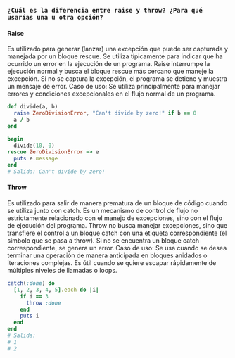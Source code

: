 ### ```¿Cuál es la diferencia entre raise y throw? ¿Para qué usarías una u otra opción? ```

 #### Raise
 Es utilizado para generar (lanzar) una excepción que puede ser capturada y manejada por un bloque rescue. Se utiliza típicamente para indicar que ha ocurrido un error en la ejecución de un programa.
 Raise interrumpe la ejecución normal y busca el bloque rescue más cercano que maneje la excepción. Si no se captura la excepción, el programa se detiene y muestra un mensaje de error.
 Caso de uso: Se utiliza principalmente para manejar errores y condiciones excepcionales en el flujo normal de un programa.

```ruby
def divide(a, b)
  raise ZeroDivisionError, "Can't divide by zero!" if b == 0
  a / b
end

begin
  divide(10, 0)
rescue ZeroDivisionError => e
  puts e.message
end
# Salida: Can't divide by zero!
```

 #### Throw
 Es utilizado para salir de manera prematura de un bloque de código cuando se utiliza junto con catch. Es un mecanismo de control de flujo no estrictamente relacionado con el manejo de excepciones, sino con el flujo de ejecución del programa.
 Throw no busca manejar excepciones, sino que transfiere el control a un bloque catch con una etiqueta correspondiente (el símbolo que se pasa a throw). Si no se encuentra un bloque catch correspondiente, se genera un error.
 Caso de uso: Se usa cuando se desea terminar una operación de manera anticipada en bloques anidados o iteraciones complejas. Es útil cuando se quiere escapar rápidamente de múltiples niveles de llamadas o loops.

```ruby
catch(:done) do
  [1, 2, 3, 4, 5].each do |i|
    if i == 3
      throw :done
    end
    puts i
  end
end
# Salida:
# 1
# 2
```